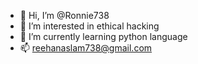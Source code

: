 - 👋 Hi, I’m @Ronnie738
- 👀 I’m interested in ethical hacking
- 🌱 I’m currently learning python language
- 📫 reehanaslam738@gmail.com 

<!---
Ronnie738/Ronnie738 is a ✨ special ✨ repository because its `README.md` (this file) appears on your GitHub profile.
You can click the Preview link to take a look at your changes.
--->
